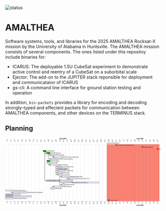 ![status](https://github.com/Terminus-Suborbital-Research-Program/AMALTHEA/actions/workflows/rust.yml/badge.svg)
# AMALTHEA
Software systems, tools, and libraries for the 2025 AMALTHEA Rocksat-X mission by the University of Alabama in Huntsville. The AMALTHEA mission consists of several components. The ones listed under this repositoy include binaries for:

- ICARUS:   The deployable 1.5U CubeSat experiment to demonstrate active control and reentry of a CubeSat on a suborbital scale
- Ejector:  The add-on to the JUPITER stack reponsible for deployment and communicataion of ICARUS
- gs-cli:   A command line interface for ground station testing and operation

In addition, `bin-packets` provides a library for encoding and decoding strongly-typed and effecient packets for communication between AMALTHEA components, and other devices on the TERMINUS stack.

## Planning

<!--
@startgantt plan

printscale daily zoom 2

2025-5-28 to 2025-6-10 are named [Lucas in Wisconsin]
2025-5-28 to 2025-6-10 are colored in salmon

Project starts 2025-5-1

[Full Mission Simulation Due] happens 2025-5-30
[Flight Assembly] happens 2025-6-6
[VVC] happens 2025-6-10

[JUPITER RBF] requires 1 days and starts 2025-5-11 and is colored in green
[JUPITER Phasing] requires 1 days and is colored in green
[JUPITER Camera] requires 1 days
[JUPITER Camera Integration] requires 2 days
[JUPITER Data Recording] requires 2 days

[Ejection Signal] requires 1 day and is colored in green and starts 2025-5-12
[Ejector RBF] requires 1 days and starts 2025-5-12
[Ejector Phasing] requires 2 day
[Ejector ESP32-Cams] requires 1 day
[GUARD Geiger] requires 3 days
[GUARD Solar] requires 2 days
[Ejector LEDs] requires 1 day
[Ejector Servos] requires 1 day


[Integrated Radio Test] requires 2 days
[Full-Range Radio Test] requires 2 days

[JUPITER Battery Latch] requires 1 week
[Full Mission Simulation] requires 1 week

[ICARUS Servos] requires 1 days
[ICARUS Phasing] requires 2 days
[ICARUS RBF] requires 1 days and starts 2025-5-13


[InfraTracker Pictures] requires 2 days
[InfraTracker Verification] requires 4 days

[ICARUS IMU] requires 4 days
[ICARUS INA] requires 1 week
[ICARUS Photoresistors] requires 2 days


[JUPITER Phasing] starts at [JUPITER RBF]'s end
[JUPITER Battery Latch] starts at [JUPITER RBF]'s end
[JUPITER Camera] starts at [JUPITER Phasing]'s end
[JUPITER Camera] starts at [JUPITER RBF]'s end
[JUPITER Camera Integration] starts at [JUPITER Camera]'s end
[JUPITER Data Recording] starts at [JUPITER Phasing]'s end

[Ejector Phasing] starts at [Ejector RBF]'s end
[Ejector Phasing] starts at [Ejection Signal]'s end
[Ejector Servos] starts at [Ejector Phasing]'s end
[Ejector LEDs] starts at [Ejector Phasing]'s end
[Ejector ESP32-Cams] starts at [Ejector Phasing]'s end

[GUARD Geiger] starts at [Ejector Phasing]'s end
[GUARD Solar] starts at [Ejector Phasing]'s end

[ICARUS Phasing] starts at [ICARUS RBF]'s end
[ICARUS Servos] starts at [ICARUS Phasing]'s end
[Integrated Radio Test] starts at [ICARUS Phasing]'s end

[Full Mission Simulation] starts at [Integrated Radio Test]'s end
[Full Mission Simulation] starts at [Ejector Servos]'s end
[Full Mission Simulation] starts at [ICARUS Servos]'s end
[Full Mission Simulation] starts at [JUPITER Battery Latch]'s end
[InfraTracker Verification] starts at [InfraTracker Pictures]'s end

[Full-Range Radio Test] starts at [Integrated Radio Test]'s end

[Lucas Leaves] happens at 2025-5-28

@endgantt
-->
![](plan.svg)